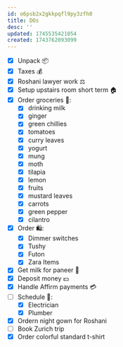 ```yaml
---
id: o6psb2x2gkkpqfl9py3zfh0
title: DOs
desc: ''
updated: 1745535421054
created: 1743762093099
---
```


- [X] Unpack 📦
- [X] Taxes 💰
- [X] Roshani lawyer work ⚖️
- [X] Setup upstairs room short term 🏠
- [X] Order groceries 🛒:
    - [X] drinking milk
    - [X] ginger
    - [X] green chillies
    - [X] tomatoes
    - [X] curry leaves
    - [X] yogurt
    - [X] mung
    - [X] moth
    - [X] tilapia
    - [X] lemon
    - [X] fruits
    - [X] mustard leaves
    - [X] carrots
    - [X] green pepper
    - [X] cilantro
- [X] Order 🛍️:
    - [X] Dimmer switches
    - [X] Tushy
    - [X] Futon
    - [X] Zara Items
- [X] Get milk for paneer 🍼
- [X] Deposit money 💵
- [X] Handle Affirm payments 💳
- [ ] Schedule 📅:
    - [X] Electrician
    - [X] Plumber
- [X] Ordern night gown for Roshani
- [ ] Book Zurich trip
- [X] Order colorful standard t-shirt
